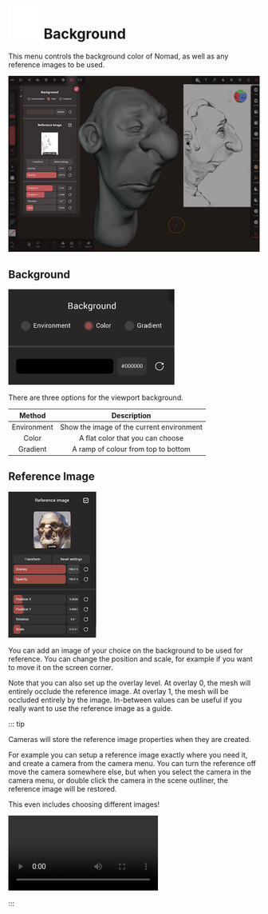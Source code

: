 # ![](./icons/image.png) Background

This menu controls the background color of Nomad, as well as any reference images to be used.

![](./images/background_overview.png)

## Background 
![](./images/background_selector.png)

There are three options for the viewport background.

| Method      | Description                               |
| :---------: | :---------------------------------------: |
| Environment | Show the image of the current environment |
| Color       | A flat color that you can choose          |
| Gradient    | A ramp of colour from top to bottom       |

## Reference Image

![](./images/background_reference.png)

You can add an image of your choice on the background to be used for reference.
You can change the position and scale, for example if you want to move it on the screen corner.

Note that you can also set up the overlay level.
At overlay 0, the mesh will entirely occlude the reference image.
At overlay 1, the mesh will be occluded entirely by the image.
In-between values can be useful if you really want to use the reference image as a guide.

::: tip

Cameras will store the reference image properties when they are created. 

For example you can setup a reference image exactly where you need it, and create a camera from the camera menu. You can turn the reference off move the camera somewhere else, but when you select the camera in the camera menu, or double click the camera in the scene outliner, the reference image will be restored.

This even includes choosing different images!

 ![](./videos/reference_camera.mp4)

:::
